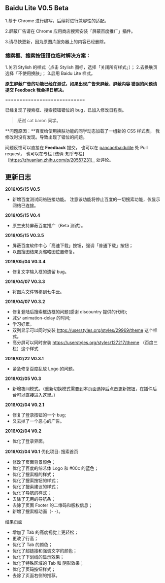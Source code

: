 ## Baidu Lite V0.5 Beta

1.基于 Chrome 进行编写，后续将进行兼容性的适配。

2.屏蔽广告请在 Chrome 应用商店搜索安装「屏蔽百度推广」插件。

3.请尽快更新，因为原图片服务器上的内容已经删除。



### 搜索框、搜索按钮错位临时解决方案：
1.关闭 Stylish 的样式（点击 Stylish 图标，选择「关闭所有样式」）；
2.去换肤页选择「不使用换肤」；
3.启用 Baidu Lite 样式。

**原生屏蔽广告的功能已经在测试，如果出现广告未屏蔽、屏蔽内容
错误的问题请提交 Feedback 我会择日解决。**



============================


已经复现了搜索框、搜索按钮错位的 bug，已加入修改日程表。
> 感谢 cat baron 同学。

**问题原因：**百度给使用换肤功能的同学动态加载了一组新的 CSS 样式表，
我修改时没有发现。导致出现了错位的问题。

问题反馈可以直接在 **Feedback** 提交，
也可以在 [pancao/baidulite](https://github.com/pancao/baidulite) 处 Pull request，
也可以在专栏 [伎俩-知乎专栏]（https://zhuanlan.zhihu.com/p/20557231） 处评论。




## 更新日志

**2016/05/15 V0.5**

- 新增百度测试网络链接功能。
  注意该功能将停止百度的一切搜索功能，仅显示网络已连接。

**2016/05/15 V0.4**

- 原生支持屏蔽百度推广（Beta 测试）。

**2016/05/15 V0.3.5**

- 屏蔽百度软件中心「高速下载」按钮，强调「普通下载」按钮；
- 以图搜图结果页缩略图位置修复。

**2016/05/04 V0.3.4**

- 修复文字输入框的遗留 bug。

**2016/04/07 V0.3.3**

- 将图片文件转移到七牛云。

**2016/04/07 V0.3.2**

- 修复登陆后搜索框边框的问题(感谢 discountry 提供的代码);
- 减少 animation-delay 的时间;
- 学习好累。
- 双列显示可以同时安装 https://userstyles.org/styles/29969/theme 这个样式。
- 高分屏可以同时安装 https://userstyles.org/styles/127217/theme （百度三栏）这个样式

**2016/02/22 V0.3.1**

- 紧急修复百度乱放 Logo 的问题。

**2016/02/05 V0.3**

- 新增夜间模式。（重新切换模式需要到本页面选择后点击更新按钮，在插件后台可以直接进入这里。）

**2016/02/04 V0.2.1**

- 修复了登录按钮的一个 bug;
- 又去掉了一个恶心的广告。

**2016/02/04 V0.2**

- 优化了登录界面。


**2016/02/04 V0.1**
优化项目:
 搜索首页
 - 修改了页面背景颜色；
 - 优化了百度的综艺体 Logo 和 #00c 的蓝色；
 - 优化了搜索框的样式；
 - 优化了搜索按钮的样式；
 - 优化了搜索建议的样式；
 - 优化了导航的样式；
 - 去除了无用的导航条；
 - 去除了页面 Footer 的二维码和版权信息；
 - 新增了搜索框动画（- -）。

 结果页面
 - 增加了 Tab 的高度视觉上更轻松；
 - 更改了行高；
 - 优化了 Tab 的颜色；
 - 优化了超链接和强调文字的颜色；
 - 优化了下划线的显示效果；
 - 优化了特殊区域的 Tab 和 阴影效果；
 - 优化了页码按钮样式；
 - 去除了页面右侧的推荐。
